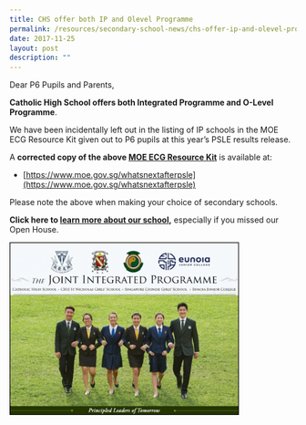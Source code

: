 ```yaml
---
title: CHS offer both IP and Olevel Programme
permalink: /resources/secondary-school-news/chs-offer-ip-and-olevel-programme/
date: 2017-11-25
layout: post
description: ""
---
```

Dear P6 Pupils and Parents,

**Catholic High School offers both Integrated Programme and O-Level Programme**.

We have been incidentally left out in the listing of IP schools in the MOE ECG Resource Kit given out to P6 pupils at this year’s PSLE results release.

A **corrected copy of the above [MOE ECG Resource Kit](https://www.moe.gov.sg/whatsnextafterpsle)** is available at:

*   [https://www.moe.gov.sg/whatsnextafterpsle](https://www.moe.gov.sg/whatsnextafterpsle)

Please note the above when making your choice of secondary schools.

**Click here to [learn more about our school](https://staging.d26k7rl81eo6rb.amplifyapp.com/chs-info-quick-links/),** especially if you missed our Open House.

<img src="/images/sn21.png" style="width:80%">